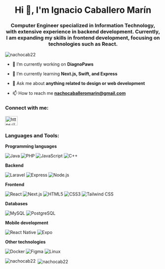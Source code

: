 <h1 align="center">Hi 👋, I'm Ignacio Caballero Marín</h1>
<h3 align="center">Computer Engineer specialized in Information Technology, with extensive experience in backend development. Currently, I am expanding my skills in frontend development, focusing on technologies such as React.</h3>

<p align="left"> <img src="https://komarev.com/ghpvc/?username=nachocab22&label=Profile%20views&color=0e75b6&style=flat" alt="nachocab22" /> </p>

- 🔭 I’m currently working on **DiagnoPaws**

- 🌱 I’m currently learning **Next.js, Swift, and Express**

- 💬 Ask me about **anything related to design or web development**

- 📫 How to reach me **nachocaballeromarin@gmail.com**

<h3 align="left">Connect with me:</h3>
<p align="left">
<a href="https://www.linkedin.com/in/ignacio-caballero-marin/" target="blank"><img align="center" src="https://raw.githubusercontent.com/rahuldkjain/github-profile-readme-generator/master/src/images/icons/Social/linked-in-alt.svg" alt="https://www.linkedin.com/in/ignacio-caballero-marin/" height="30" width="40" /></a>
</p>

<h3 align="left">Languages and Tools:</h3>
<p align="left">
  <b>Programming languages</b> <p> <img src="https://img.shields.io/badge/Java-%23ED8B00.svg?style=flat-square&logo=java&logoColor=white" alt="Java" /> <img src="https://img.shields.io/badge/PHP-%23777BB4.svg?style=flat-square&logo=php&logoColor=white" alt="PHP" /> <img src="https://img.shields.io/badge/JavaScript-%23F7DF1E.svg?style=flat-square&logo=javascript&logoColor=black" alt="JavaScript" /> <img src="https://img.shields.io/badge/C%2B%2B-%2300599C.svg?style=flat-square&logo=c%2B%2B&logoColor=white" alt="C++" /> </p>
  
  <b>Backend</b> <p> <img src="https://img.shields.io/badge/Laravel-%23FF2D20.svg?style=flat-square&logo=laravel&logoColor=white" alt="Laravel" /> <img src="https://img.shields.io/badge/Express-%23000000.svg?style=flat-square&logo=express&logoColor=white" alt="Express" /> <img src="https://img.shields.io/badge/Node.js-%23339933.svg?style=flat-square&logo=node.js&logoColor=white" alt="Node.js" /> </p>
  
  <b>Frontend</b>  <p> <img src="https://img.shields.io/badge/React-%2361DAFB.svg?style=flat-square&logo=react&logoColor=white" alt="React" /> <img src="https://img.shields.io/badge/Next.js-%23000000.svg?style=flat-square&logo=next.js&logoColor=white" alt="Next.js" /> <img src="https://img.shields.io/badge/HTML5-%23E34F26.svg?style=flat-square&logo=html5&logoColor=white" alt="HTML5" /> <img src="https://img.shields.io/badge/CSS3-%231572B6.svg?style=flat-square&logo=css3&logoColor=white" alt="CSS3" /> <img src="https://img.shields.io/badge/TailwindCSS-%2338B2AC.svg?style=flat-square&logo=tailwind-css&logoColor=white" alt="Tailwind CSS" /> </p>
  
  <b>Databases</b> <p> <img src="https://img.shields.io/badge/MySQL-%234479A1.svg?style=flat-square&logo=mysql&logoColor=white" alt="MySQL" /> <img src="https://img.shields.io/badge/PostgreSQL-%23336791.svg?style=flat-square&logo=postgresql&logoColor=white" alt="PostgreSQL" /> </p>
  
  <b>Mobile development</b> <p> <img src="https://img.shields.io/badge/React%20Native-%2361DAFB.svg?style=flat-square&logo=react&logoColor=white" alt="React Native" /> <img src="https://img.shields.io/badge/Expo-000020?style=flat-square&logo=expo&logoColor=white" alt="Expo" /> </p>

  <b>Other technologies</b> <p> <img src="https://img.shields.io/badge/Docker-%232496ED.svg?style=flat-square&logo=docker&logoColor=white" alt="Docker" /> <img src="https://img.shields.io/badge/Figma-%23F24E1E.svg?style=flat-square&logo=figma&logoColor=white" alt="Figma" /> <img src="https://img.shields.io/badge/Linux-%23FCC624.svg?style=flat-square&logo=linux&logoColor=black" alt="Linux" /> </p>
</p>

<p><img align="left" src="https://github-readme-stats.vercel.app/api/top-langs?username=nachocab22&show_icons=true&locale=en&layout=compact&theme=dark" alt="nachocab22" /></p>

<p>&nbsp;<img align="center" src="https://github-readme-stats.vercel.app/api?username=nachocab22&show_icons=true&locale=en&theme=dark" alt="nachocab22" /></p>
